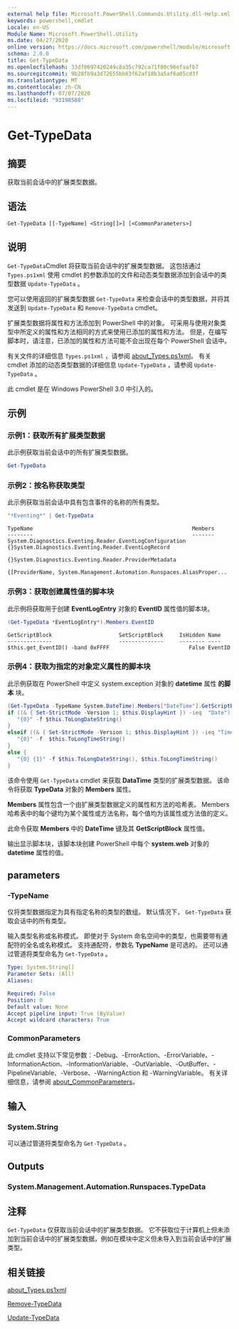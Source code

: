 ```yaml
---
external help file: Microsoft.PowerShell.Commands.Utility.dll-Help.xml
keywords: powershell,cmdlet
Locale: en-US
Module Name: Microsoft.PowerShell.Utility
ms.date: 04/27/2020
online version: https://docs.microsoft.com/powershell/module/microsoft.powershell.utility/get-typedata?view=powershell-6&WT.mc_id=ps-gethelp
schema: 2.0.0
title: Get-TypeData
ms.openlocfilehash: 33df0697420249c8a35c792ca71f80c96efaafb7
ms.sourcegitcommit: 9b28fb9a3d72655bb63f62af18b3a5af6a05cd3f
ms.translationtype: MT
ms.contentlocale: zh-CN
ms.lasthandoff: 07/07/2020
ms.locfileid: "93198588"
---
```

# Get-TypeData

## 摘要
获取当前会话中的扩展类型数据。

## 语法

```
Get-TypeData [[-TypeName] <String[]>] [<CommonParameters>]
```

## 说明

`Get-TypeData`Cmdlet 将获取当前会话中的扩展类型数据。 这包括通过 `Types.ps1xml` 使用 cmdlet 的参数添加的文件和动态类型数据添加到会话中的类型数据 `Update-TypeData` 。

您可以使用返回的扩展类型数据 `Get-TypeData` 来检查会话中的类型数据，并将其发送到 `Update-TypeData` 和 `Remove-TypeData` cmdlet。

扩展类型数据将属性和方法添加到 PowerShell 中的对象。 可采用与使用对象类型中所定义的属性和方法相同的方式来使用已添加的属性和方法。 但是，在编写脚本时，请注意，已添加的属性和方法可能不会出现在每个 PowerShell 会话中。

有关文件的详细信息 `Types.ps1xml` ，请参阅 [about_Types.ps1xml](../Microsoft.PowerShell.Core/About/about_Types.ps1xml.md)。 有关 cmdlet 添加的动态类型数据的详细信息 `Update-TypeData` ，请参阅 `Update-TypeData` 。

此 cmdlet 是在 Windows PowerShell 3.0 中引入的。

## 示例

### 示例1：获取所有扩展类型数据

此示例获取当前会话中的所有扩展类型数据。

 ```powershell
Get-TypeData
```

### 示例2：按名称获取类型

此示例获取当前会话中具有包含事件的名称的所有类型。

 ```powershell
"*Eventing*" | Get-TypeData
```

```Output
TypeName                                                  Members
--------                                                  -------
System.Diagnostics.Eventing.Reader.EventLogConfiguration  {}System.Diagnostics.Eventing.Reader.EventLogRecord
                                                          {}System.Diagnostics.Eventing.Reader.ProviderMetadata
                                                          {[ProviderName, System.Management.Automation.Runspaces.AliasProper...
```

### 示例3：获取创建属性值的脚本块

此示例将获取用于创建 **EventLogEntry** 对象的 **EventID** 属性值的脚本块。

 ```powershell
(Get-TypeData *EventLogEntry*).Members.EventID
```

```Output
GetScriptBlock                     SetScriptBlock     IsHidden Name
--------------                     --------------     -------- ----
$this.get_EventID() -band 0xFFFF                         False EventID
```

### 示例4：获取为指定的对象定义属性的脚本块

此示例获取在 PowerShell 中定义 system.exception 对象的 **datetime** 属性 **的脚本** 块。

 ```powershell
(Get-TypeData -TypeName System.DateTime).Members["DateTime"].GetScriptBlock
if ((& { Set-StrictMode -Version 1; $this.DisplayHint }) -ieq  "Date") {
    "{0}" -f $this.ToLongDateString()
}
elseif ((& { Set-StrictMode -Version 1; $this.DisplayHint }) -ieq "Time") {
    "{0}" -f  $this.ToLongTimeString()
}
else {
    "{0} {1}" -f $this.ToLongDateString(), $this.ToLongTimeString()
}
```

该命令使用 `Get-TypeData` cmdlet 来获取 **DataTime** 类型的扩展类型数据。 该命令将获取 **TypeData** 对象的 **Members** 属性。

**Members** 属性包含一个由扩展类型数据定义的属性和方法的哈希表。 Members 哈希表中的每个键均为某个属性或方法名称，每个值均为该属性或方法值的定义。

此命令获取 **Members** 中的 **DateTime** 键及其 **GetScriptBlock** 属性值。

输出显示脚本块，该脚本块创建 PowerShell 中每个 **system.web** 对象的 **datetime** 属性的值。

## parameters

### -TypeName

仅将类型数据指定为具有指定名称的类型的数组。 默认情况下， `Get-TypeData` 获取会话中的所有类型。

输入类型名称或名称模式。 即使对于 System 命名空间中的类型，也需要带有通配符的全名或名称模式。 支持通配符，参数名 **TypeName** 是可选的。 还可以通过管道将类型命名为 `Get-TypeData` 。

```yaml
Type: System.String[]
Parameter Sets: (All)
Aliases:

Required: False
Position: 0
Default value: None
Accept pipeline input: True (ByValue)
Accept wildcard characters: True
```

### CommonParameters

此 cmdlet 支持以下常见参数：-Debug、-ErrorAction、-ErrorVariable、-InformationAction、-InformationVariable、-OutVariable、-OutBuffer、-PipelineVariable、-Verbose、-WarningAction 和 -WarningVariable。 有关详细信息，请参阅 [about_CommonParameters](https://go.microsoft.com/fwlink/?LinkID=113216)。

## 输入

### System.String

可以通过管道将类型命名为 `Get-TypeData` 。

## Outputs

### System.Management.Automation.Runspaces.TypeData

## 注释

`Get-TypeData` 仅获取当前会话中的扩展类型数据。 它不获取位于计算机上但未添加到当前会话中的扩展类型数据，例如在模块中定义但未导入到当前会话中的扩展类型。

## 相关链接

[about_Types.ps1xml](../Microsoft.PowerShell.Core/About/about_Types.ps1xml.md)

[Remove-TypeData](Remove-TypeData.md)

[Update-TypeData](Update-TypeData.md)
